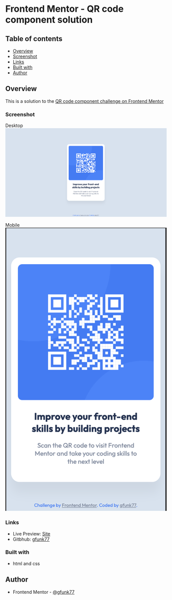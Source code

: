 # Frontend Mentor - QR code component solution

## Table of contents

- [Overview](#overview)
- [Screenshot](#screenshot)
- [Links](#links)
- [Built with](#built-with)
- [Author](#author)

## Overview

This is a solution to the [QR code component challenge on Frontend Mentor](https://www.frontendmentor.io/challenges/qr-code-component-iux_sIO_H)

### Screenshot

Desktop
![](./solutions/qr-code-desktop.png)

Mobile
![](./solutions/qr-code-mobile.png)

### Links

- Live Preview: [Site](https://gfunk77-qr-code-component.netlify.app)
- Gitbhub: [gfunk77](https://github.com/gfunk77/Frontend-Mentor/tree/main/qr-code)

### Built with

- html and css

## Author

- Frontend Mentor - [@gfunk77](https://www.frontendmentor.io/profile/gfunk77)
